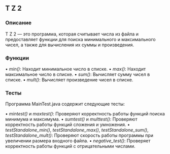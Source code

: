 ## T Z 2

### Описание

T Z 2 — это программа, которая считывает числа из файла и предоставляет функции для поиска минимального и максимального чисел, а также для вычисления их суммы и произведения.

### Функции

• _min()_: Находит минимальное число в списке.
• _max()_: Находит максимальное число в списке.
• _sum()_: Вычисляет сумму чисел в списке.
• _mult()_: Вычисляет произведение чисел в списке.

### Тесты

Программа MainTest.java содержит следующие тесты:

• _mintest()_ и _maxtest()_: Проверяют корректность работы функций поиска минимума и максимума.
• _sumtest()_ и _multtest()_: Проверяют корректность работы функций сложения и умножения.
• _testStandalone_min()_, _testStandalone_max()_, _testStandalone_sum()_, _testStandalone_mult()_: Проверяют скорость работы программы при увеличении размера входного файла.
• _negative_test()_: Проверяет корректность работы функций с отрицательными числами.
